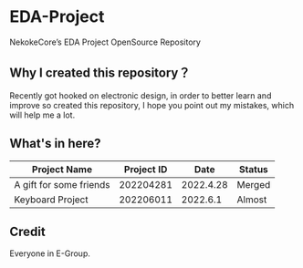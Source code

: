 # EDA-Project
NekokeCore’s EDA Project OpenSource Repository

## Why I created this repository？
Recently got hooked on electronic design, in order to better learn and improve so created this repository, I hope you point out my mistakes, which will help me a lot.

## What's in here?
| Project Name | Project ID | Date | Status |
| ---- | ---- | ---- | ---- |
| A gift for some friends | 202204281 | 2022.4.28 | Merged |
| Keyboard Project | 202206011 | 2022.6.1 | Almost |
## Credit
Everyone in E-Group.